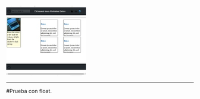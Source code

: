 
![alt text](https://raw.githubusercontent.com/Enzo-Godoy/github-basic/master/Captura.png)

<hr> 
#Prueba con float. 
